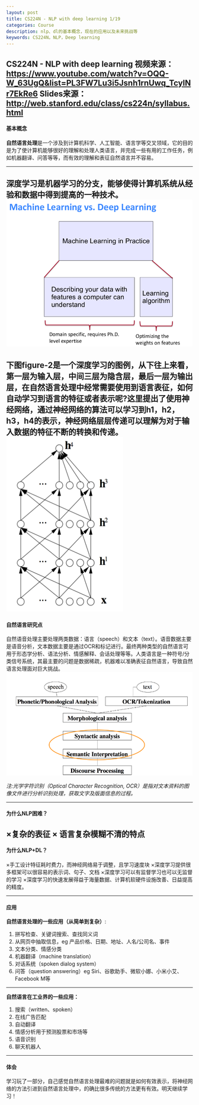 ```yaml
---
layout: post
title: CS224N - NLP with deep learning 1/19
categories: Course
description: nlp、dl的基本概念，现在的应用以及未来挑战等
keywords: CS224N，NLP，Deep learning
---
```


CS224N - NLP with deep learning 
视频来源：https://www.youtube.com/watch?v=OQQ-W_63UgQ&list=PL3FW7Lu3i5Jsnh1rnUwq_TcylNr7EkRe6
Slides来源：http://web.stanford.edu/class/cs224n/syllabus.html
---
#### 基本概念
**自然语言处理**是一个涉及到计算机科学、人工智能、语言学等交叉领域，它的目的是为了使计算机能够很好的理解和处理人类语言，并完成一些有用的工作任务，例如机器翻译、问答等等，而有效的理解和表征自然语言并不容易。

---
**深度学习**是机器学习的分支，能够使得计算机系统从经验和数据中得到提高的一种技术。
![figure-1: 机器学习 vs 深度学习](/images/blog/2018-02-26-2.png) 
---
下图figure-2是一个深度学习的图例，从下往上来看，第一层为输入层，中间三层为隐含层，最后一层为输出层，在自然语言处理中经常需要使用到语言表征，如何自动学习到语言的特征或者表示呢?这里提出了使用神经网络，通过神经网络的算法可以学习到h1，h2，h3，h4的表示，神经网络层层传递可以理解为对于输入数据的特征不断的转换和传递。
![figure-2](/images/blog/2018-02-26-3.png) 
---
#### 自然语言研究点
自然语音处理主要处理两类数据：语言（speech）和文本（text）。语音数据主要是语音分析，文本数据主要是通过OCR和标记进行。最终两种类型的自然语言可用于形态学分析、语法分析、情感解释、会话处理等等。人类语言是一种符号/分类信号系统，其最主要的问题是数据稀疏，机器难以准确表征自然语言，导致自然语言处理面对巨大挑战。
![figure-2 NLP levels](/images/blog/2018-02-26-1.png) 

*注:光学字符识别（Optical Character Recognition, OCR）是指对文本资料的图像文件进行分析识别处理，获取文字及版面信息的过程。*

---

#### 为什么NLP困难？
×复杂的表征
× 语言复杂模糊不清的特点
---

#### 为什么NLP+DL？
×手工设计特征耗时费力，而神经网络易于调整，且学习速度块
×深度学习提供很多框架可以很容易的表示词、句子、文档
×深度学习可以有监督学习也可以无监督的学习
×深度学习的快速发展得益于海量数据、计算机软硬件设施改善、日益提高的精度。

---
#### 应用
**自然语言处理的一些应用（从简单到复杂）**:
1. 拼写检查、关键词搜索、查找同义词
2. 从网页中抽取信息，eg 产品价格、日期、地址、人名/公司名、事件
3. 文本分类、情感分类
4. 机器翻译（machine translation）
5. 对话系统（spoken dialog system）
6. 问答（question answering）eg Siri、谷歌助手、微软小娜、小米小艾、Facebook M等
---
**自然语言在工业界的一些应用：**
1. 搜索（written、spoken）
2. 在线广告匹配
3. 自动翻译
4. 情感分析用于预测股票和市场等
5. 语音识别
6. 聊天机器人

---
#### 体会
学习玩了一部分，自己感觉自然语言处理最难的问题就是如何有效表示，将神经网络的方法引进到自然语言处理中，的确比很多传统的方法更有有效。明天继续学习！
